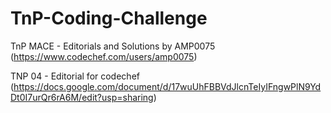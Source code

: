 # TnP-Coding-Challenge
TnP MACE  - Editorials and Solutions by AMP0075 (https://www.codechef.com/users/amp0075)

TNP 04 - Editorial for codechef (https://docs.google.com/document/d/17wuUhFBBVdJlcnTeIyIFngwPlN9YdDt0I7urQr6rA6M/edit?usp=sharing)
